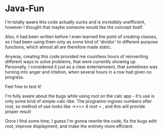 # Java-Fun

I'm totally aware this code actually sucks and is incredibly unefficient, however I thought that maybe someone would like the concept itself.

Also, it had been written before I even learned the point of creating classes, so I had been using them only as some kind of 'dividor' to different-purpose functions, which almost all are therefore made static.

Anyway, creating this code provided me countless hours of reinventing different ways to solve problems, that were currently showing up.
Personally, I considered it just as a clear entertainment, that sometimes was turning into anger and iritation, when several hours in a row had given no progress.


Feel free to test it!








I'm fully aware about the bugs while using root on the calc app - it's use is only some kind of simple-calc-like.
The programm ingores numbers after root, so method of use looks like ->>>> 4 root = , and this will provide proper result


Once I find some time, I guess I'm gonna rewrite the code, fix the bugs with root, improve displayment, and make the entirety more efficient.

